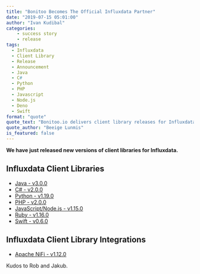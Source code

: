 ```yaml
---
title: "Bonitoo Becomes The Official Influxdata Partner"
date: "2019-07-15 05:01:00"
author: "Ivan Kudibal"
categories:
    - success story
    - release
tags:
  - Influxdata
  - Client Library
  - Release
  - Announcement
  - Java
  - C#
  - Python
  - PHP
  - Javascript
  - Node.js
  - Deno
  - Swift
format: "quote"
quote_text: "Bonitoo.io delivers client library releases for Influxdata."
quote_author: "Beeige Lunmis"
is_featured: false
---
```


**We have just released new versions of client libraries for Influxdata.**

## Influxdata Client Libraries

* [Java - v3.0.0](https://github.com/influxdata/influxdb-client-java/blob/master/CHANGELOG.md#300-2021-07-09)
* [C# - v2.0.0](https://github.com/influxdata/influxdb-client-csharp/blob/master/CHANGELOG.md#200-2021-07-09)
* [Python - v1.19.0](https://github.com/influxdata/influxdb-client-python/blob/master/CHANGELOG.md#1190-2021-07-09)
* [PHP - v2.0.0](https://github.com/influxdata/influxdb-client-php/blob/master/CHANGELOG.md#200-2021-07-09)
* [JavaScript/Node.js - v1.15.0](https://github.com/influxdata/influxdb-client-js/blob/master/CHANGELOG.md#1150-2021-07-09)
* [Ruby - v1.16.0](https://github.com/influxdata/influxdb-client-ruby/blob/master/CHANGELOG.md#1160-2021-07-09)
* [Swift - v0.6.0](https://github.com/influxdata/influxdb-client-swift/blob/0.6.0/CHANGELOG.md#060-2021-07-09)

## Influxdata Client Library Integrations

* [Apache NiFi - v1.12.0](https://github.com/influxdata/nifi-influxdb-bundle/blob/master/CHANGELOG.md#v1120-2021-07-09)

Kudos to Rob and Jakub.
